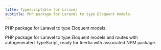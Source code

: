 ```yaml
---
title: Typescriptable for Laravel
subtitle: PHP package for Laravel to type Eloquent models.
---
```


PHP package for Laravel to type Eloquent models.

<!--more-->

PHP package for Laravel to type Eloquent models and routes with autogenerated TypeScript, ready for Inertia with associated NPM package.
